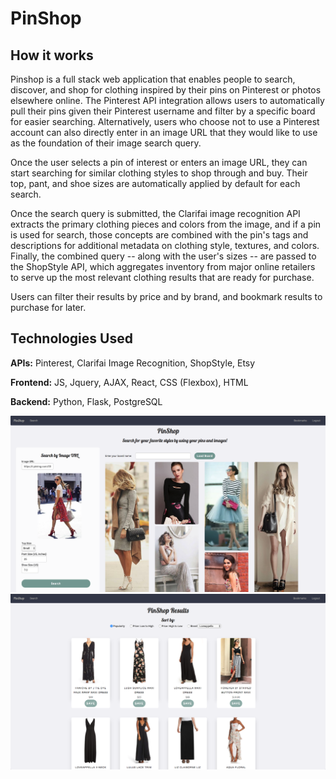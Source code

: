# PinShop

## How it works

Pinshop is a full stack web application that enables people to search, discover, and shop for clothing inspired by their pins on Pinterest or photos elsewhere online. The Pinterest API integration allows users to automatically pull their pins given their Pinterest username and filter by a specific board for easier searching. Alternatively, users who choose not to use a Pinterest account can also directly enter in an image URL that they would like to use as the foundation of their image search query.

Once the user selects a pin of interest or enters an image URL, they can start searching for similar clothing styles to shop through and buy. Their top, pant, and shoe sizes are automatically applied by default for each search. 

Once the search query is submitted, the Clarifai image recognition API extracts the primary clothing pieces and colors from the image, and if a pin is used for search, those concepts are combined with the pin's tags and descriptions for additional metadata on clothing style, textures, and colors. Finally, the combined query -- along with the user's sizes -- are passed to the ShopStyle API, which aggregates inventory from major online retailers to serve up the most relevant clothing results that are ready for purchase.

Users can filter their results by price and by brand, and bookmark results to purchase for later.

## Technologies Used

**APIs:** Pinterest, Clarifai Image Recognition, ShopStyle, Etsy

**Frontend:** JS, Jquery, AJAX, React, CSS (Flexbox), HTML

**Backend:** Python, Flask, PostgreSQL

<img src="/static/search_screenshot.png" />

<img src="/static/results_screenshot.png" />

